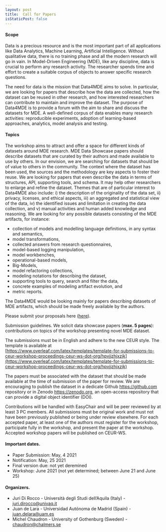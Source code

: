 ```yaml
---
layout: post
title:  Call for Papers
isStaticPost: false
---
```

#### Scope

Data is a precious resource and is the most important part of all applications like Data Analytics, Machine Learning, Artificial Intelligence. Without qualitative data, there is no training phase and all the modern research will go in vain. In Model-Driven Engineering (MDE), like any discipline, data is crucial to perform any research activity. The researcher spends time and effort to create a suitable corpus of objects to answer specific research questions. 

The need for data is the mission that Data4MDE aims to solve.  In particular,  we are looking for papers that describe how the data are collected, how the dataset can be reused in other research, and how interested researchers can contribute to maintain and improve the dataset. The purpose of Data4MDE is to provide a forum with the aim to share and discuss the datasets for MDE. A well-defined corpus of data enables many research activities: reproducible experiments, adoption of learning-based approaches, analytics, model analysis and testing. 

#### Topics
The workshop aims to attract and offer a space for different kinds of datasets around MDE research. MDE Data Showcase papers should describe datasets that are curated by their authors and made available to use by others. In our envision, we are searching for datasets that should be of value to others in the community. The context where the dataset has been used, the sources and the methodology are key aspects to foster their reuse. We are looking for papers that even describe the data in terms of structures, API, supporting tools, and schema.  It may help other researchers to enlarge and refine the dataset. Themes that are of particular interest to Data4MDE  also include: i) the description of the originality of the data set, ii) privacy,  licenses, and ethical aspects, iii) an aggregated and statistical view of the data, iv) the identified issues and limitation in creating the data collection,  and v) manual activities and human added knowledge and reasoning.
We are looking for any possible datasets consisting of the MDE artifacts, for instance:

* collection of models and modelling language definitions, in any syntax and semantics,
* model transformations,
* collected answers from research questionnaires,
* model-based logging manipulation,
* model workbenches,
* operational-based models,
* Big-Models,
* model refactoring collections,
* modeling notations for describing the dataset,
* supporting tools to query, search and filter the data,
* concrete examples of  modeling artifact evolution, and
* metric reports.
 
 The Data4MDE would be looking mainly for papers describing datasets of MDE artifacts, which should be made freely available by the authors.
  
Please submit your proposals here ([here](https://easychair.org/conferences/?conf=data4mde2021)).

Submission guidelines. We solicit data showcase papers (**max. 5 pages**): contributions on topics of the workshop presenting novel MDE dataset.

The submissions must be in English and adhere to the new CEUR style. The template is available at [https://www.overleaf.com/latex/templates/template-for-submissions-to-ceur-workshop-proceedings-ceur-ws-dot-org/hpvjjzhjxzjk](https://www.overleaf.com/latex/templates/template-for-submissions-to-ceur-workshop-proceedings-ceur-ws-dot-org/hpvjjzhjxzjk)

The papers must be associated with the dataset that should be made available at the time of submission of the paper for review. We are encouraging to publish the dataset in a dedicate Github https://github.com repository or in Zenodo https://zenodo.org, an open-access repository that can provide a digital object identifier (DOI).

Contributions will be handled with EasyChair and will be peer reviewed by at least 3 PC members. 
All submissions must be original work and must not have been previously published or being under review elsewhere. For each accepted paper, at least one of the authors must register for the workshop, participate fully in the workshop, and present the paper at the workshop. Accepted workshop papers will be published on CEUR-WS.

#### Important dates.
* Paper Submission: May, 4 2021
* Notification:	May, 25 2021
* Final version due: not yet deremined
* Workshop: June 2021 (not yet determined; between June 21 and June 25) 

#### Organizers.

* Juri Di Rocco - Università degli Studi dell’Aquila (Italy) - juri.dirocco@univaq.it 
* Juan de Lara - Universidad  Autónoma  de Madrid (Spain) - juan.delara@uam.es
* Michel Chaudron - University of Gothenburg (Sweden) - chaudron@chalmers.se 


